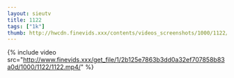 ```yaml
--- 
layout: sieutv
title: 1122
tags: ["1k"]
thumb: http://hwcdn.finevids.xxx/contents/videos_screenshots/1000/1122/preview.mp4.jpg
---
```

{% include video src="http://www.finevids.xxx/get_file/1/2b125e7863b3dd0a32ef707858b83a0d/1000/1122/1122.mp4/" %} 
